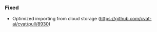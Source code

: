 ### Fixed

- Optimized importing from cloud storage
  (<https://github.com/cvat-ai/cvat/pull/8930>)
